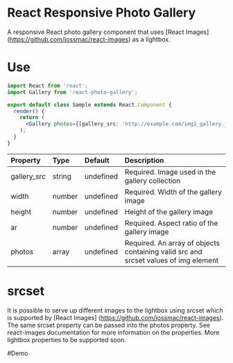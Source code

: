 # React Responsive Photo Gallery
A responsive React photo gallery component that uses [React Images] (https://github.com/jossmac/react-images) as a lightbox.

# Use

```jsx
import React from 'react';
import Gallery from 'react-photo-gallery';

export default class Sample extends React.Component {
  render() {
    return (
      <Gallery photos={[gallery_src: 'http://example.com/img1_gallery.jpg', width: 681, height: 1024, ar: 1.5 , src: 'http://example.com/img1_lightbox.jpg']} />
    );
  }
}
```

Property        |       Type            |       Default         |       Description
:-----------------------|:--------------|:--------------|:--------------------------------
gallery_src     |       string    |       undefined    |       Required. Image used in the gallery collection
width | number  | undefined  | Required. Width of the gallery image
height  | number  | undefined | Height of the gallery image
ar | number | undefined | Required. Aspect ratio of the gallery image
photos  | array | undefined | Required. An array of objects containing valid src and srcset values of img element

# srcset

It is possible to serve up different images to the lightbox using srcset which is supported by [React Images] (https://github.com/jossmac/react-images).  The same srcset property can be passed into the photos property.  See react-images documentation for more information on the properties.  More lightbox properties to be supported soon.

#Demo


